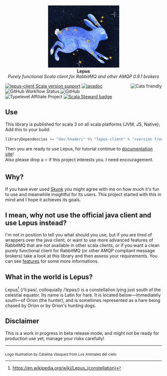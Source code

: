<p align="center">
  <img src="/docs/lepus-constellation.jpg" height="200px" alt="Lepus icon" />
  <br/>
  <strong>Lepus</strong><br/>
  <i>Purely functional Scala client for RabbitMQ and other AMQP 0.9.1 brokers</i>
</p>

<a href="https://typelevel.org/cats/"><img src="https://typelevel.org/cats/img/cats-badge.svg" height="40px" align="right" alt="Cats friendly" /></a>
[![lepus-client Scala version support](https://index.scala-lang.org/hnaderi/lepus/lepus-client/latest.svg?style=flat-square)](https://index.scala-lang.org/hnaderi/lepus/lepus-client)
 [![javadoc](https://javadoc.io/badge2/dev.hnaderi/lepus-docs_3/javadoc.svg?style=flat-square)](https://javadoc.io/doc/dev.hnaderi/lepus-docs_3) 
<img alt="GitHub Workflow Status" src="https://img.shields.io/github/actions/workflow/status/hnaderi/lepus/ci.yml?style=flat-square">
<img alt="GitHub" src="https://img.shields.io/github/license/hnaderi/lepus?style=flat-square">  
![Typelevel Affiliate Project](https://img.shields.io/badge/typelevel-affiliate%20project-FFB4B5.svg?style=flat-square)
[![Scala Steward badge](https://img.shields.io/badge/Scala_Steward-helping-blue.svg?style=flat-square&logo=data:image/png;base64,iVBORw0KGgoAAAANSUhEUgAAAA4AAAAQCAMAAAARSr4IAAAAVFBMVEUAAACHjojlOy5NWlrKzcYRKjGFjIbp293YycuLa3pYY2LSqql4f3pCUFTgSjNodYRmcXUsPD/NTTbjRS+2jomhgnzNc223cGvZS0HaSD0XLjbaSjElhIr+AAAAAXRSTlMAQObYZgAAAHlJREFUCNdNyosOwyAIhWHAQS1Vt7a77/3fcxxdmv0xwmckutAR1nkm4ggbyEcg/wWmlGLDAA3oL50xi6fk5ffZ3E2E3QfZDCcCN2YtbEWZt+Drc6u6rlqv7Uk0LdKqqr5rk2UCRXOk0vmQKGfc94nOJyQjouF9H/wCc9gECEYfONoAAAAASUVORK5CYII=)](https://scala-steward.org)

## Use
This library is published for scala 3 on all scala platforms (JVM, JS, Native); 
Add this to your build:

```scala
libraryDependencies += "dev.hnaderi" %% "lepus-client" % "<version from releases>"
```

Then you are ready to use Lepus, for tutorial continue to [documentation site](https://lepus.hnaderi.dev)!  
Also please drop a ⭐ if this project interests you. I need encouragement.

## Why?
If you have ever used [Skunk](https://github.com/tpolecat/skunk) you might agree with me on how much it's fun to use and meanwhile insightful for its users. This project started with this in mind and I hope it achieves its goals.

## I mean, why not use the official java client and use Lepus instead?
I'm not in position to tell you what should you use, but if you are tired of wrappers over the java client,
or want to use more advanced features of RabbitMQ that are not available in other scala clients, or if you want a clean purely functional client for RabbitMQ (or other AMQP compliant message brokers) take a look at this library and then assess your requirements. You can see [features](https://lepus.hnaderi.dev/features.html) for some more informations.

## What in the world is Lepus?
Lepus[^1] (/ˈliːpəs/, colloquially /ˈlɛpəs/) is a constellation lying just south of the celestial equator. Its name is Latin for hare. It is located below—immediately south—of Orion (the hunter), and is sometimes represented as a hare being chased by Orion or by Orion's hunting dogs. 

## Disclaimer
This is a work in progress in beta release mode, and might not be ready for production use yet, manage your risks carefully!

[^1]: https://en.wikipedia.org/wiki/Lepus_(constellation)

-----

<sub>Logo illustration by Catalina Vásquez
from Los Animales del cielo
</sub>
